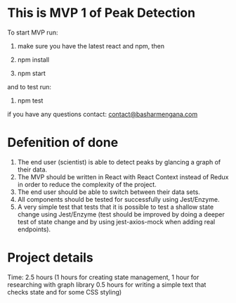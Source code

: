 # This is MVP 1 of Peak Detection

To start MVP run:

1. make sure you have the latest react and npm, then

2. npm install

3. npm start

and to test run:

1. npm test

if you have any questions contact: contact@basharmengana.com

# Defenition of done

1. The end user (scientist) is able to detect peaks by glancing a graph of their data.
2. The MVP should be written in React with React Context instead of Redux in order to
   reduce the complexity of the project.
3. The end user should be able to switch between
   their data sets.
4. All components should be tested for successfully using Jest/Enzyme.
5. A very simple test that tests that it is possible to test a shallow state change using Jest/Enzyme (test should be improved by doing a deeper test of state change and by using jest-axios-mock when adding real endpoints).

# Project details

Time: 2.5 hours (1 hours for creating state management, 1 hour for researching with graph library
0.5 hours for writing a simple text that checks state and for some CSS styling)
